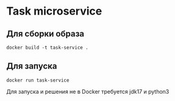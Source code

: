 # Task microservice



## Для сборки образа

```
docker build -t task-service .
```
## Для запуска 

```
docker run task-service
```

Для запуска и решения не в Docker требуется jdk17 и python3
